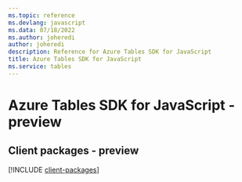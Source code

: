 ```yaml
---
ms.topic: reference
ms.devlang: javascript
ms.data: 07/18/2022
ms.author: joheredi
author: joheredi
description: Reference for Azure Tables SDK for JavaScript
title: Azure Tables SDK for JavaScript
ms.service: tables
---
```

# Azure Tables SDK for JavaScript - preview

## Client packages - preview
[!INCLUDE [client-packages](tables-client-index.md)]

